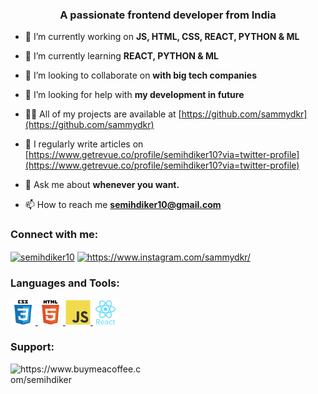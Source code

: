 <h3 align="center">A passionate frontend developer from India</h3>

- 🔭 I’m currently working on **JS, HTML, CSS, REACT, PYTHON & ML**

- 🌱 I’m currently learning **REACT, PYTHON & ML**

- 👯 I’m looking to collaborate on **with big tech companies**

- 🤝 I’m looking for help with **my development in future**

- 👨‍💻 All of my projects are available at [https://github.com/sammydkr](https://github.com/sammydkr)

- 📝 I regularly write articles on [https://www.getrevue.co/profile/semihdiker10?via=twitter-profile](https://www.getrevue.co/profile/semihdiker10?via=twitter-profile)

- 💬 Ask me about **whenever you want.**

- 📫 How to reach me **semihdiker10@gmail.com**

<h3 align="left">Connect with me:</h3>
<p align="left">
<a href="https://twitter.com/semihdiker10" target="blank"><img align="center" src="https://raw.githubusercontent.com/rahuldkjain/github-profile-readme-generator/master/src/images/icons/Social/twitter.svg" alt="semihdiker10" height="30" width="40" /></a>
<a href="https://instagram.com/https://www.instagram.com/sammydkr/" target="blank"><img align="center" src="https://raw.githubusercontent.com/rahuldkjain/github-profile-readme-generator/master/src/images/icons/Social/instagram.svg" alt="https://www.instagram.com/sammydkr/" height="30" width="40" /></a>
</p>

<h3 align="left">Languages and Tools:</h3>
<p align="left"> <a href="https://www.w3schools.com/css/" target="_blank" rel="noreferrer"> <img src="https://raw.githubusercontent.com/devicons/devicon/master/icons/css3/css3-original-wordmark.svg" alt="css3" width="40" height="40"/> </a> <a href="https://www.w3.org/html/" target="_blank" rel="noreferrer"> <img src="https://raw.githubusercontent.com/devicons/devicon/master/icons/html5/html5-original-wordmark.svg" alt="html5" width="40" height="40"/> </a> <a href="https://developer.mozilla.org/en-US/docs/Web/JavaScript" target="_blank" rel="noreferrer"> <img src="https://raw.githubusercontent.com/devicons/devicon/master/icons/javascript/javascript-original.svg" alt="javascript" width="40" height="40"/> </a> <a href="https://reactjs.org/" target="_blank" rel="noreferrer"> <img src="https://raw.githubusercontent.com/devicons/devicon/master/icons/react/react-original-wordmark.svg" alt="react" width="40" height="40"/> </a> </p>

<h3 align="left">Support:</h3>
<p><a href="https://www.buymeacoffee.com/https://www.buymeacoffee.com/semihdiker"> <img align="left" src="https://cdn.buymeacoffee.com/buttons/v2/default-yellow.png" height="50" width="210" alt="https://www.buymeacoffee.com/semihdiker" /></a></p><br><br>
